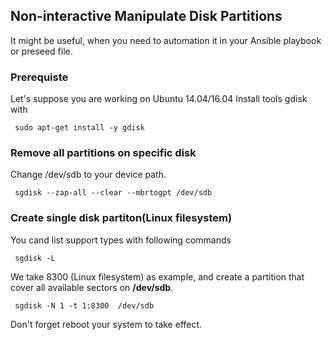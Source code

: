 ## Non-interactive Manipulate Disk Partitions
It might be useful, when you need to automation it in your Ansible playbook or preseed file.

### Prerequiste


Let's suppose you are working on Ubuntu 14.04/16.04
Install tools gdisk with

```shell
 sudo apt-get install -y gdisk
```

### Remove all partitions on specific disk


Change /dev/sdb to your device path.

```shell
 sgdisk --zap-all --clear --mbrtogpt /dev/sdb
```

### Create single disk partiton(Linux filesystem)


You cand list support types with following commands

```shell
 sgdisk -L
```

We take 8300 (Linux filesystem) as example, and create a partition that cover all available sectors on **/dev/sdb**.

```shell
 sgdisk -N 1 -t 1:8300  /dev/sdb
```
Don't forget reboot your system to take effect.
